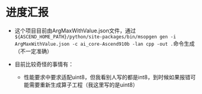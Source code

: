 # 进度汇报

* 这个项目目前由ArgMaxWithValue.json文件，通过`${ASCEND_HOME_PATH}/python/site-packages/bin/msopgen gen -i ArgMaxWithValue.json -c ai_core-Ascend910b -lan cpp -out .`命令生成（不一定准确）

* 目前比较奇怪的事情有：
    * 性能要求中要求适配uint8，但我看别人写的都是int8，到时候如果报错可能需要重新生成算子工程（我这里写的是uint8）